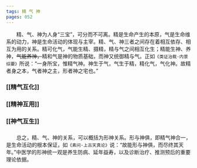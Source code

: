 ```yaml
---
tags: 精 气 神
pages: 052
---
```

&emsp;&emsp;精、气、神为人身“三宝”，可分而不可离。精是生命产生的本原，气是生命维系的动力，神是生命活动的体现与主宰。精、气、神三者之间存在着相互依存、相互为用的关系。精可化气，气能生精、摄精，精与气之间相互化生；精能生神、养神，~~气能养神，~~精和气是神的物质基础，而神又统御精与气。正如`《类证治裁·内景综要》`所说：“一身所宝，惟精气神。神生于气，气生于精，精化气，气化神。故精者身之本，气者神之主，形者神之宅也。”
### [[精气互化]]
### [[精神互用]]
### [[神气互生]]
### 
&emsp;&emsp;总之，精、气、神的关系，可以概括为形神关系。形与神俱，即精气神合一，是生命活动的根本保证，如`《素问·上古天真论》`说：“故能形与神俱，而尽终其天年。”中医学的形神统一观是养生防病、延年益寿，以及诊断治疗、推测预后的重要理论依据。